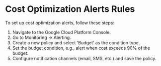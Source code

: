 # Cost Optimization Alerts Rules

To set up cost optimization alerts, follow these steps:

1. Navigate to the Google Cloud Platform Console.
2. Go to Monitoring -> Alerting.
3. Create a new policy and select 'Budget' as the condition type.
4. Set the budget condition, e.g., alert when cost exceeds 90% of the budget.
5. Configure notification channels (email, SMS, etc.) and save the policy.